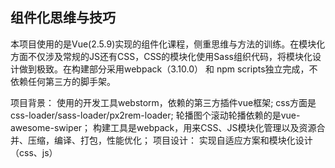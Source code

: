 ## 组件化思维与技巧

本项目使用的是Vue(2.5.9)实现的组件化课程，侧重思维与方法的训练。在模块化方面不仅涉及常规的JS还有CSS，CSS的模块化使用Sass组织代码，将模块化设计做到极致。在构建部分采用webpack（3.10.0） 和 npm scripts独立完成，不依赖任何第三方的脚手架。

项目背景：
使用的开发工具webstorm，依赖的第三方插件vue框架;
css方面是css-loader/sass-loader/px2rem-loader;
轮播图个滚动轮播依赖的是vue-awesome-swiper；
构建工具是webpack，用来CSS、JS模块化管理以及资源合并、压缩，编译、打包，性能优化；
项目设计：
实现自适应方案和模块化设计（css、js）
